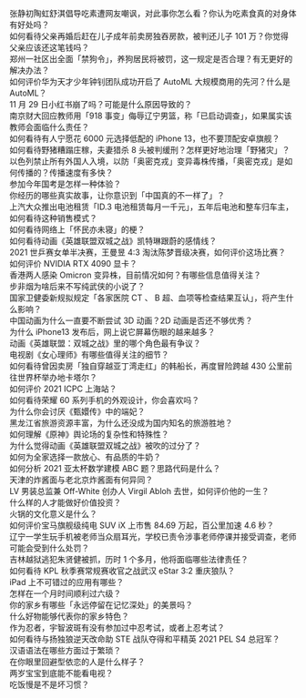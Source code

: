 张静初陶虹舒淇倡导吃素遭网友嘲讽，对此事你怎么看？你认为吃素食真的对身体有好处吗？  
如何看待父亲再婚后赶在儿子成年前卖房独吞房款，被判还儿子 101 万？你觉得父亲应该还这笔钱吗？  
郑州一社区出全面「禁狗令」，养狗居民将被罚，这一规定是否合理？有无更好的解决办法？  
如何评价华为天才少年钟钊团队成功开启了 AutoML 大规模商用的先河？什么是 AutoML？  
11 月 29 日小红书崩了吗？可能是什么原因导致的？  
南京财大回应教师用「918 事变」侮辱辽宁男篮，称「已启动调查」，如果属实该教师会面临什么责任？  
如何看待有人宁愿花 6000 元选择低配的 iPhone 13，也不要顶配安卓旗舰？  
如何看待野猪糟蹋庄稼，夫妻猎杀 8 头被判缓刑？怎样更好地治理「野猪灾」？  
以色列禁止所有外国人入境，以防「奥密克戎」变异毒株传播，「奥密克戎」是如何传播的？传播速度有多快？  
参加今年国考是怎样一种体验？  
你经历的哪些真实故事，让你意识到「中国真的不一样了」？  
上汽大众推出电池租赁「ID.3 电池租赁每月一千元」，五年后电池和整车归车主，如何看待这种销售模式？  
如何看待网络上「怀民亦未寝」的梗？  
如何看待动画《英雄联盟双城之战》凯特琳跟蔚的感情线？  
2021 世乒赛女单半决赛，王曼昱 4:3 淘汰陈梦晋级决赛，如何评价这场比赛？  
如何评价 NVIDIA RTX 4090 显卡？  
香港两人感染 Omicron 变异株，目前情况如何？有哪些信息值得关注？  
步非烟为啥后来不写纯武侠的小说了？  
国家卫健委新规拟规定「各家医院 CT 、 B 超、血项等检查结果互认」，将产生什么影响？  
中国动画为什么一直要不断尝试 3D 动画？2D 动画是否还不够优秀？  
为什么 iPhone13 发布后，网上说它屏幕伤眼的越来越多？  
动画《英雄联盟：双城之战》里的哪个角色最有争议？  
电视剧《女心理师》有哪些值得关注的细节？  
如何看待曾因卖房「独自穿越亚丁湾走红」的韩船长，再度冒险跨越 430 公里前往世界杯举办地卡塔尔？  
如何评价 2021 ICPC 上海站？  
如何看待荣耀 60 系列手机的外观设计，你会喜欢吗？  
为什么你会讨厌《甄嬛传》中的端妃？  
黑龙江省旅游资源丰富，为什么还没成为国内知名的旅游胜地？  
如何理解《原神》舆论场的复杂性和特殊性？  
为什么觉得动画《英雄联盟双城之战》被吹的过分了？  
如何为全家选择一款放心、有品质的牛奶？  
如何分析 2021 亚太杯数学建模 ABC 题？思路代码是什么？  
天津的炸酱面与老北京炸酱面有何异同？  
LV 男装总监兼 Off-White 创办人 Virgil Abloh 去世，如何评价他的一生？  
什么样的人才能做好价值投资？  
火锅的文化意义是什么？  
如何评价宝马旗舰级纯电 SUV iX 上市售 84.69 万起，百公里加速 4.6 秒？  
辽宁一学生玩手机被老师当众扇耳光，学校已责令涉事老师停课并接受调查，老师可能会受到什么处罚？  
吉林越狱逃犯朱贤健被抓，历时 1 个多月，他将面临哪些法律责任？  
如何看待 KPL 秋季赛常规赛收官之战武汉 eStar 3:2 重庆狼队？  
iPad 上不可错过的应用有哪些？  
怎样在一个月时间顺利过六级？  
你的家乡有哪些「永远停留在记忆深处」的美景吗？  
什么好物能够代表你的家乡特色？  
作为忍者，宇智波斑有没有参加过中忍考试，或者上忍考试？  
如何看待与扬独狼逆天改命助 STE 战队夺得和平精英 2021 PEL S4 总冠军？  
汉语语法在哪些方面过于繁琐？  
在你眼里回避型依恋的人是什么样子？  
两岁宝宝到底能不能看电视？  
吃饭慢是不是坏习惯？  

